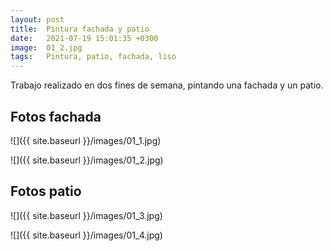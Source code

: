 ```yaml
---
layout: post
title:  Pintura fachada y patio
date:   2021-07-19 15:01:35 +0300
image:  01_2.jpg
tags:   Pintura, patio, fachada, liso
---
```

Trabajo realizado en dos fines de semana, pintando una fachada y un patio.

## Fotos fachada

![]({{ site.baseurl }}/images/01_1.jpg)

![]({{ site.baseurl }}/images/01_2.jpg)

## Fotos patio
![]({{ site.baseurl }}/images/01_3.jpg)

![]({{ site.baseurl }}/images/01_4.jpg)
